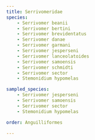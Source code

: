 ```yaml
---
title: Serrivomeridae
species:
    - Serrivomer beanii
    - Serrivomer bertini
    - Serrivomer brevidentatus
    - Serrivomer danae
    - Serrivomer garmani
    - Serrivomer jesperseni
    - Serrivomer lanceolatoides
    - Serrivomer samoensis
    - Serrivomer schmidti
    - Serrivomer sector
    - Stemonidium hypomelas

sampled_species:
    - Serrivomer jesperseni
    - Serrivomer samoensis
    - Serrivomer sector
    - Stemonidium hypomelas

order: Anguilliformes

---
```

